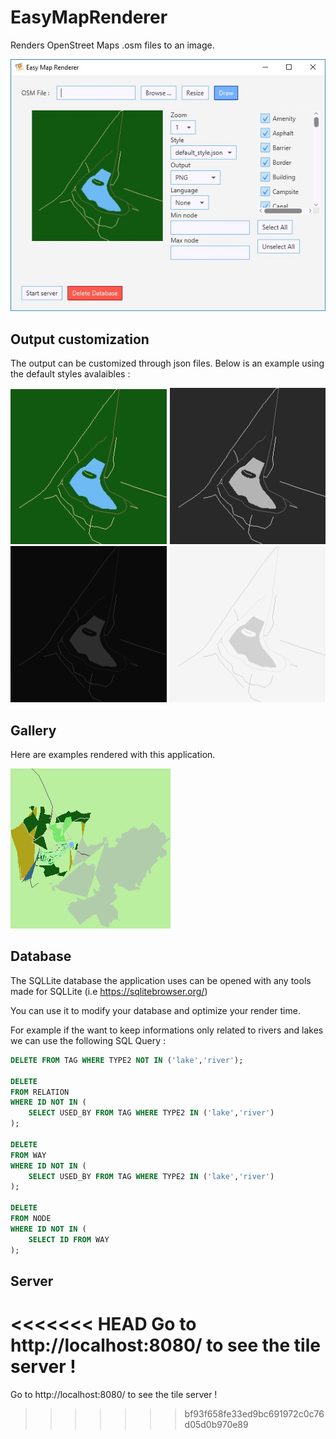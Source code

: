 # EasyMapRenderer

Renders OpenStreet Maps .osm files to an image.

![Preview](https://raw.githubusercontent.com/guillaumeguerin/EasyMapRenderer/master/preview.jpg "Preview")

## Output customization

The output can be customized through json files. Below is an example using the default styles avalaibles :

![default style](https://raw.githubusercontent.com/guillaumeguerin/EasyMapRenderer/master/style1.jpg "Style 1")
![black and white style](https://raw.githubusercontent.com/guillaumeguerin/EasyMapRenderer/master/style2.jpg "Style 2")
![dark style](https://raw.githubusercontent.com/guillaumeguerin/EasyMapRenderer/master/style3.jpg "Style 3")
![light style](https://raw.githubusercontent.com/guillaumeguerin/EasyMapRenderer/master/style4.jpg "Style 4")


## Gallery

Here are examples rendered with this application.

![Farm](https://raw.githubusercontent.com/guillaumeguerin/EasyMapRenderer/master/output1.png "Farm")


## Database

The SQLLite database the application uses can be opened with any tools made for SQLLite (i.e https://sqlitebrowser.org/)

You can use it to modify your database and optimize your render time.

For example if the want to keep informations only related to rivers and lakes we can use the following SQL Query :

```SQL
DELETE FROM TAG WHERE TYPE2 NOT IN ('lake','river');

DELETE
FROM RELATION
WHERE ID NOT IN (
	SELECT USED_BY FROM TAG WHERE TYPE2 IN ('lake','river')
);

DELETE
FROM WAY
WHERE ID NOT IN (
	SELECT USED_BY FROM TAG WHERE TYPE2 IN ('lake','river')
);

DELETE
FROM NODE
WHERE ID NOT IN (
	SELECT ID FROM WAY
);
```


## Server

<<<<<<< HEAD
Go to http://localhost:8080/ to see the tile server ! 
=======
Go to http://localhost:8080/ to see the tile server ! 
>>>>>>> bf93f658fe33ed9bc691972c0c76d05d0b970e89
